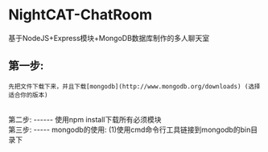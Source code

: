 # NightCAT-ChatRoom
基于NodeJS+Express模块+MongoDB数据库制作的多人聊天室

第一步:
-----
    先把文件下载下来，并且下载[mongodb](http://www.mongodb.org/downloads) (选择适合你的版本)
<br>
第二步:
------
    使用npm install下载所有必须模块
<br>
第三步:
-----
    mongodb的使用:
      (1)使用cmd命令行工具链接到mongodb的bin目录下
      
